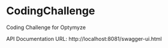 # CodingChallenge
Coding Challenge for Optymyze

API Documentation URL: http://localhost:8081/swagger-ui.html
